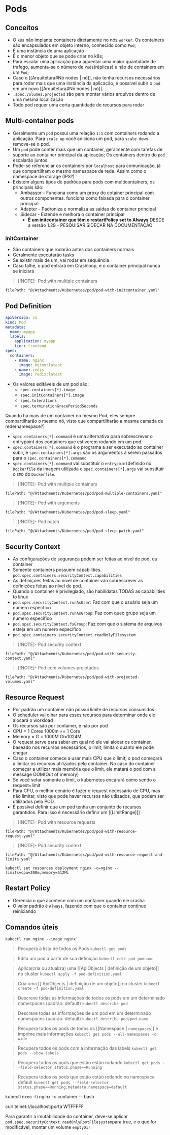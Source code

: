 # Pods 

## Conceitos
* O `k8s` não implanta containers diretamente no nós `worker`. Os containers são encapsulados em objeto interno, conhecido como `Pod`;
* É uma instância de uma aplicação
* É o menor objeto que se pode criar no k8s;
* Para escalar uma aplicação para aguentar uma maior quantidade de trafego, aumenta-se o número de `Pods`(réplicas) e não de containers em um `Pod`;
* Caso o [[Arquitetura#Nó nodes | nó]], não tenha recursos necessários para rodar mais que uma instância da aplicação, é possível subir o `pod` em um novo [[Arquitetura#Nó nodes | nó]].
* `.spec.volumes.projected` são para montar vários arquivos dentro de uma mesma localização
* Todo pod requer uma certa quantidade de recursos para rodar

## Multi-container pods
* Geralmente um `pod` possui uma relação `1:1` com containers rodando a aplicação. Para `scale up` você adiciona um pod, para `scale down` remove-se o pod.
* Um `pod` pode conter mais que um container, geralmente com tarefas de suporte ao container principal da aplicação; Os containers dentro do `pod` escalarão juntos.
* Pode-se referenciar os containers por `localhost` para comunicação, já que compartilham o mesmo namespace de rede. Assim como o namespace de storage (IPS?) 
* Existem alguns tipos de padrões para pods com multicontainers, os principais são:
	* Ambassor - Funciona como um proxy do cotainer principal com outros componentes. funciona como faixada para o container principal
	* Adapter - Padroniza e normaliza as saidas do container principal
	* Sidecar - Extende e melhora o container principal
		* **É um initcontainer que têm o restartPolicy set to Always** DESDE a versão 1.29 - PESQUISAR SIDECAR NA DOCUMENTAÇÃO

### InitContainer
- São containers que rodarão antes dos containers normais
- Geralmente executarão tasks 
- Se existir mais de um, vai rodar em sequência
- Caso falhe, o pod entrará em Crashloop, e  o container principal nunca se iniciará  


> [!NOTE]- Pod with multiple containers
```reference
filePath: "@/Attachments/Kubernetes/pod/pod-with-initcontainer.yaml"
```


## Pod Definition
```yml
apiVersion: v1
kind: Pod
metadata:
  name: myapp
  labels:
    application: myapp
    tier: frontend
spec:
  containers:
  	- name: nginx
	  image: nginx:latest
	- name: redis
	  image: redis:latest
```


- Os valores editáveis de um pod são: 
	- `spec.containers[*].image`
	- `spec.initContainers[*].image`
	- `spec.tolerations`
	- `spec.terminationGracePeriodSeconds`


Quando há mais de um container no mesmo Pod, eles sempre compartilharão o mesmo nó, visto que compartilharão a mesma camada de rede(namespace?)

- `spec.containers[*].command` é uma alternativa para sobrescrever o entrypoint dos containers que estiverem rodando em um pod.
- `spec.containers[*].command` é o programa a ser executado ao container subir, e `spec.containers[*].args` são os argumentos a serem passados para o `spec.containers[*].command`
- `spec.containers[*].command` vai substituir o `entrypoint`definido no `Dockerfile` da imagem utilizada e `spec.containers[*].args` vai substituir o `CMD` do `Dockerfile`.


> [!NOTE]- Pod with multiple containers
```reference
filePath: "@/Attachments/Kubernetes/pod/pod-multiple-containers.yaml"
```



> [!NOTE]- Pod with arguments
```reference
filePath: "@/Attachments/Kubernetes/pod/pod-sleep.yaml"
```


> [!NOTE]- Pod patch
```reference
filePath: "@/Attachments/Kubernetes/pod/pod-sleep-patch.yaml"
```

## Security Context

* As configurações de segurança podem ser feitas ao nível de pod, ou container
* Somente containers possuem capabilities. `pod.spec.containers.securityContext.capabilities`
* As definições feitas ao nível de container vão sobrescrever as definições feitas ao nível de pod.
* Quando o container é privilegiado, são habilidatas TODAS as capabilities to linux
* `pod.spec.securityContext.runAsUser`: Faz com que o usuário seja um numero especfico
* `pod.spec.securityContext.runAsGroup`: Faz com queo grupo seja um numero especifico
* `pod.spec.securityContext.fsGroup`: Faz com que o sistema de arquivos esteja em um numero especifico
* `pod.spec.containers.securityContext.readOnlyFilesystem`

> [!NOTE]- Pod security context
```reference
filePath: "@/Attachments/Kubernetes/pod/pod-with-security-context.yaml"
```


> [!NOTE]- Pod com volumes projetados
```reference
filePath: "@/Attachments/Kubernetes/pod/pod-with-projected-volumes.yaml"
```

##  Resource Request

* Por padrão um container não possui limite de recursos consumidos
* O scheduler vai olhar para esses recursos para determinar onde ele alocará o workload
* Os recursos são por container, e não por pod
* CPU = 1 Cores 1000m == 1 Core
* Memory = G = 1000M Gi=1024M
* O request serve para saber em qual nó ele vai alocar os container, baseado nos recursos necessários, o limit, limita o quanto ele pode chegar
* Caso o container comece a usar mais CPU que o limit, o pod começará a limitar os recursos utilizados pelo container. No caso do container começar a utilizar mais memória que o limit, ele matará o pod com a message OOM(Out of memory)
* Se você setar somente o limit, o kubernetes encarará como sendo o request=limit
* Para CPU, o melhor cenário é fazer o request necessário de CPU, mas não limitar, visto que pode haver recursos não utlizados, que podem ser utilizados pelo POD.
* É possível definir que um pod tenha um conjunto de recursos garantidos. Para isso é necessário definir um [[LimitRange]]]

> [!NOTE]- Pod with resource requests
```reference
filePath: "@/Attachments/Kubernetes/pod/pod-with-resource-request.yaml"
```


> [!NOTE]- Pod security context
```reference
filePath: "@/Attachments/Kubernetes/pod/pod-with-resource-request-and-limits.yaml"
```


```shell
kubectl set resources deployment nginx -c=nginx --limits=cpu=200m,memory=512Mi
```


## Restart Policy

- Gerencia o que acontece com um container quando ele crasha
- O valor padrão é `Always`, fazendo com que o container continue reiniciando

## Comandos úteis

```shell title:"Encapsula uma docker image em um Pod e a executa no cluster"
kubectl run nginx --image nginx`
```
> 
> 
> Recupera a lista de todos os Pods
> `kubectl get pods`

> Edita um pod a partir de sua definição
>  `kubectl edit pod podname`

> Aplica(cria ou atualiza) uma [[ApiObjects | definição de um objeto]] no cluster
> `kubectl apply -f pod-definition.yaml`
 
 > Cria uma [[ ApiObjects | definição de um objeto]] no cluster
> `kubectl create -f pod-definition.yaml`
 
 
> Descreve todas as informações de todos os pods em um determinado namespaces (padrão: default)
> `kubectl describe pod`

> Descreve todas as informações de um pod em um determinado namespaces (padrão: default)
>  `kubectl describe pod/pod-name`

> Recupera todos os pods de todos os [[Namespace | `namespaces`]] e imprime mais informações
> `kubectl get pods --all-namespaces -o wide`

> Recupera todos os pods com a informação das labels
> `kubectl get pods --show-labels`

> Recupera todos os pods que estão estão rodando
> `kubectl get pods --field-selector status.phase==Running`

> Recupera todos os pods que estão estão rodando no namespace default
> `kubectl get pods --field-selector status.phase==Running,metadata.namespace=default`

kubectl exec -ti nginx -c container -- bash

curl telnet://localhost:porta WTFFFFF




Para garantir a imutabilidade do container, deve-se aplicar `pod.spec.securityContext.readOnlyRootFilesystem`para true, e o que for modificável, montar um volume `emptyDir`